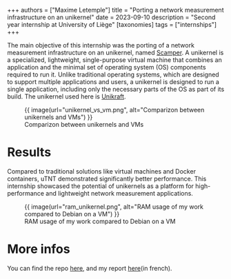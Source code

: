 +++
authors = ["Maxime Letemple"]
title = "Porting a network measurement infrastructure on an unikernel"
date = 2023-09-10
description = "Second year internship at University of Liège"
[taxonomies]
tags = ["internships"]
+++

The main objective of this internship was the porting of a network measurement infrastructure on an unikernel, named [Scamper](https://www.caida.org/catalog/software/scamper/). A unikernel is a specialized, lightweight, single-purpose virtual machine that combines an application and the minimal set of operating system (OS) components required to run it. Unlike traditional operating systems, which are designed to support multiple applications and users, a unikernel is designed to run a single application, including only the necessary parts of the OS as part of its build. The unikernel used here is [Unikraft](https://unikraft.org/).

<figure>
{{ image(url="unikernel_vs_vm.png", alt="Comparizon between unikernels and VMs") }}
<figcaption>Comparizon between unikernels and VMs</figcaption>
</figure>

Results
===

Compared to traditional solutions like virtual machines and Docker containers, uTNT demonstrated significantly better performance. This internship showcased the potential of unikernels as a platform for high-performance and lightweight network measurement applications.
<figure>
{{ image(url="ram_unikernel.png", alt="RAM usage of my work compared to Debian on a VM") }}
<figcaption>RAM usage of my work compared to Debian on a VM</figcaption>
</figure>

More infos
===

You can find the repo [here](https://github.com/maxletemple/uTNT), and my report [here](rapport.pdf)(in french).